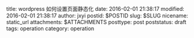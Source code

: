 title: wordpress 如何设置页面静态化
date: 2016-02-01 21:38:17
modified: 2016-02-01 21:38:17
author: jxyi
postid: $POSTID
slug: $SLUG
nicename: static_url
attachments: $ATTACHMENTS
posttype: post
poststatus: draft
tags: operation
category: operation




